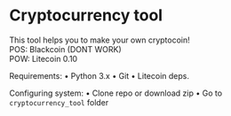 **<h1>Cryptocurrency tool</h1>**

This tool helps you to make your own cryptocoin!</br>
POS: Blackcoin (DONT WORK)</br>
POW: Litecoin 0.10<br/>

Requirements:
• Python 3.x
• Git
• Litecoin deps.

Configuring system:
• Clone repo or download zip
• Go to ```cryptocurrency_tool``` folder
